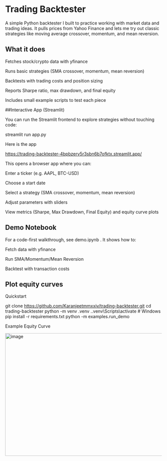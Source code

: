 # Trading Backtester

A simple Python backtester I built to practice working with market data and trading ideas.
It pulls prices from Yahoo Finance and lets me try out classic strategies like moving average crossover, momentum, and mean reversion.

## What it does

Fetches stock/crypto data with yfinance

Runs basic strategies (SMA crossover, momentum, mean reversion)

Backtests with trading costs and position sizing

Reports Sharpe ratio, max drawdown, and final equity

Includes small example scripts to test each piece

##Interactive App (Streamlit)

You can run the Streamlit frontend to explore strategies without touching code:

streamlit run app.py

Here is the app

https://trading-backtester-4bpbzerv5r3sbn6b7ofktx.streamlit.app/

This opens a browser app where you can:

Enter a ticker (e.g. AAPL, BTC-USD)

Choose a start date

Select a strategy (SMA crossover, momentum, mean reversion)

Adjust parameters with sliders

View metrics (Sharpe, Max Drawdown, Final Equity) and equity curve plots

## Demo Notebook

For a code-first walkthrough, see demo.ipynb
.
It shows how to:

Fetch data with yfinance

Run SMA/Momentum/Mean Reversion

Backtest with transaction costs

## Plot equity curves

Quickstart

git clone https://github.com/Karanjeetmmxxiv/trading-backtester.git
cd trading-backtester
python -m venv .venv
.\.venv\Scripts\activate   # Windows
pip install -r requirements.txt
python -m examples.run_demo

Example Equity Curve

<img width="789" height="393" alt="image" src="https://github.com/user-attachments/assets/2eaa6e1a-29e6-486f-ae67-cc53b2fb0b7b" />

